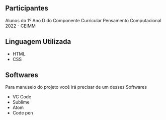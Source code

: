 ## Participantes
Alunos do 1º Ano D do Componente Curricular Pensamento Computacional 2022 - CEIMM

## Linguagem Utilizada
- HTML
- CSS

## Softwares
Para manuseio do projeto você irá precisar de um  desses Softwares
- VC Code
- Sublime
- Atom
- Code pen
